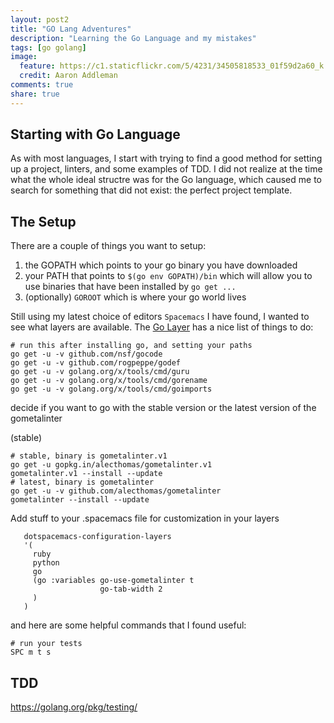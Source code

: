 ```yaml
---
layout: post2
title: "GO Lang Adventures"
description: "Learning the Go Language and my mistakes"
tags: [go golang]
image:
  feature: https://c1.staticflickr.com/5/4231/34505818533_01f59d2a60_k.jpg
  credit: Aaron Addleman
comments: true
share: true
---
```


## Starting with Go Language

As with most languages, I start with trying to find a good method for setting up a project, linters, and some examples of TDD. I did not realize at the time what the whole ideal structre was for the Go language, which caused me to search for something that did not exist: the perfect project template.

## The Setup

There are a couple of things you want to setup:

1. the GOPATH which points to your go binary you have downloaded
1. your PATH that points to `$(go env GOPATH)/bin` which will allow you to use binaries that have been installed by `go get ...`
1. (optionally) `GOROOT` which is where your go world lives

Still using my latest choice of editors `Spacemacs` I have found, I wanted to see what layers are available. The [Go Layer](https://github.com/syl20bnr/spacemacs/tree/master/layers/%2Blang/go) has a nice list of things to do:

```
# run this after installing go, and setting your paths
go get -u -v github.com/nsf/gocode
go get -u -v github.com/rogpeppe/godef
go get -u -v golang.org/x/tools/cmd/guru
go get -u -v golang.org/x/tools/cmd/gorename
go get -u -v golang.org/x/tools/cmd/goimports
```

decide if you want to go with the stable version or the latest version of the gometalinter

(stable)
```
# stable, binary is gometalinter.v1
go get -u gopkg.in/alecthomas/gometalinter.v1
gometalinter.v1 --install --update
# latest, binary is gometalinter
go get -u -v github.com/alecthomas/gometalinter
gometalinter --install --update
```

Add stuff to your .spacemacs file for customization in your layers 

```
   dotspacemacs-configuration-layers
   '(
     ruby
     python
     go
     (go :variables go-use-gometalinter t
                    go-tab-width 2  
     )
   )
```

and here are some helpful commands that I found useful:

```
# run your tests
SPC m t s 
```

## TDD

https://golang.org/pkg/testing/
